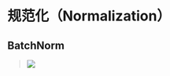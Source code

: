 # 规范化（Normalization）
## BatchNorm
> [![](https://colab.research.google.com/assets/colab-badge.svg)](https://colab.research.google.com/github/itmorn/AI.handbook/blob/main/DL/torch/nn/Normalization/BatchNorm2d.ipynb)

